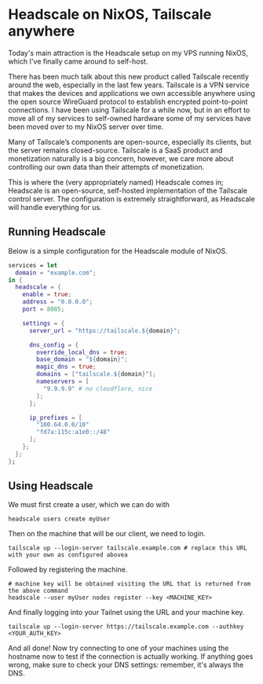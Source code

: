 # Headscale on NixOS, Tailscale anywhere

Today's main attraction is the Headscale setup on my VPS running NixOS, which
I've finally came around to self-host.

There has been much talk about this new product called Tailscale recently around
the web, especially in the last few years. Tailscale is a VPN service that makes
the devices and applications we own accessible anywhere using the open source
WireGuard protocol to establish encrypted point-to-point connections. I have
been using Tailscale for a while now, but in an effort to move all of my
services to self-owned hardware some of my services have been moved over to my
NixOS server over time.

Many of Tailscale’s components are open-source, especially its clients, but the
server remains closed-source. Tailscale is a SaaS product and monetization
naturally is a big concern, however, we care more about controlling our own data
than their attempts of monetization.

This is where the (very appropriately named) Headscale comes in; Headscale is an
open-source, self-hosted implementation of the Tailscale control server. The
configuration is extremely straightforward, as Headscale will handle everything
for us.

## Running Headscale

Below is a simple configuration for the Headscale module of NixOS.

```nix
services = let
  domain = "example.com";
in {
  headscale = {
    enable = true;
    address = "0.0.0.0";
    port = 8085;

    settings = {
      server_url = "https://tailscale.${domain}";

      dns_config = {
        override_local_dns = true;
        base_domain = "${domain}";
        magic_dns = true;
        domains = ["tailscale.${domain}"];
        nameservers = [
          "9.9.9.9" # no cloudflare, nice
        ];
      };

      ip_prefixes = [
        "100.64.0.0/10"
        "fd7a:115c:a1e0::/48"
      ];
    };
  };
};
```

## Using Headscale

We must first create a user, which we can do with

```console
headscale users create myUser
```

Then on the machine that will be our client, we need to login.

```console
tailscale up --login-server tailscale.example.com # replace this URL with your own as configured abovea
```

Followed by registering the machine.

```console
# machine key will be obtained visiting the URL that is returned from the above command
headscale --user myUser nodes register --key <MACHINE_KEY>
```

And finally logging into your Tailnet using the URL and your machine key.

```console
tailscale up --login-server https://tailscale.example.com --authkey <YOUR_AUTH_KEY>
```

And all done! Now try connecting to one of your machines using the hostname now
to test if the connection is actually working. If anything goes wrong, make sure
to check your DNS settings: remember, it's always the DNS.
